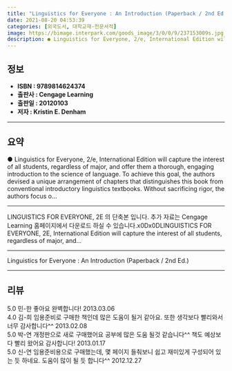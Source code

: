 ```yaml
---
title: "Linguistics for Everyone : An Introduction (Paperback / 2nd Ed.)"
date: 2021-08-20 04:53:39
categories: [외국도서, 대학교재-전문서적]
image: https://bimage.interpark.com/goods_image/3/0/0/9/237153009s.jpg
description: ● Linguistics for Everyone, 2/e, International Edition will capture the interest of all students, regardless of major, and offer them a thorough, engaging intr
---
```


## **정보**

- **ISBN : 9789814624374**
- **출판사 : Cengage Learning**
- **출판일 : 20120103**
- **저자 : Kristin E. Denham**

------



## **요약**

●  Linguistics for Everyone, 2/e, International Edition will capture the interest of all students, regardless of major, and offer them a thorough, engaging introduction to the science of language. To achieve this goal, the authors devised a unique arrangement of chapters that distinguishes this book from conventional introductory linguistics textbooks. Without sacrificing rigor, the authors focus o...

------

 LINGUISTICS FOR EVERYONE, 2E 의 단축본 입니다. 추가 자료는 Cengage Learning 홈페이지에서 다운로드 하실 수 있습니다.x0Dx0DLINGUISTICS FOR EVERYONE, 2E, International Edition will capture the interest of all students, regardless of major, and... 

------


Linguistics for Everyone : An Introduction (Paperback / 2nd Ed.) 

------


## **리뷰** 

5.0 민-한 좋아요 완벽합니다! 2013.03.06 <br/>4.0 김-희 임용준비로 구매한 책인데 많은 도움이 될거 같아요. 또한 생각보다 빨리와서 너무 감사합니다^^ 2013.02.08 <br/>5.0 박-연 개정판으로 새로 구매했어요 공부에 많은 도움 될것 같습니다^^ 책도 예상보다 빨리 왔어요 감사합니다! 2013.01.17 <br/>5.0 신-연 임용준비용으로 구매했는데, 몇 페이지 들춰보니 쉽고 재미있게 구성되어 있는 듯 하네요. 도움이 많이 될 듯 합니다^^ 2012.12.27 <br/>